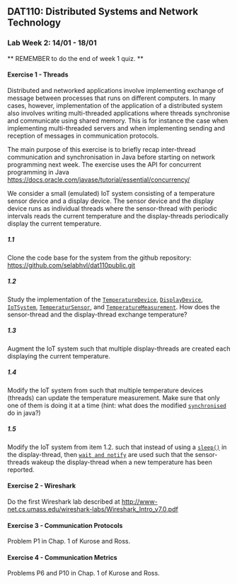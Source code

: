 ## DAT110: Distributed Systems and Network Technology

### Lab Week 2: 14/01 - 18/01

** REMEMBER to do the end of week 1 quiz. **

#### Exercise 1 - Threads

Distributed and networked applications involve implementing exchange of message between processes that runs on different computers. In many cases, however, implementation of the application of a distributed system also involves writing multi-threaded applications where threads synchronise and communicate using shared memory. This is for instance the case when implementing multi-threaded servers and when implementing sending and reception of messages in communication protocols.

The main purpose of this exercise is to briefly recap inter-thread communication and synchronisation in Java before starting on network programming next week. The exercise uses the API for concurrent programming in Java https://docs.oracle.com/javase/tutorial/essential/concurrency/

We consider a small (emulated) IoT system consisting of a temperature sensor device and a display device. The sensor device and the display device runs as individual threads where the sensor-thread with periodic intervals reads the current temperature and the display-threads periodically display the current temperature.

##### 1.1

Clone the code base for the system from the github repository: https://github.com/selabhvl/dat110public.git

##### 1.2

Study the implementation of the  [`TemperatureDevice`](https://github.com/selabhvl/dat110public/blob/master/week2/iotthreads/src/no/hvl/dat110/threading/TemperatureDevice.java), [`DisplayDevice`](https://github.com/selabhvl/dat110public/blob/master/week2/iotthreads/src/no/hvl/dat110/threading/DisplayDevice.java), [`IoTSystem`](https://github.com/selabhvl/dat110public/blob/master/week2/iotthreads/src/no/hvl/dat110/threading/IoTSystem.java), [`TemperaturSensor`](https://github.com/selabhvl/dat110public/blob/master/week2/iotthreads/src/no/hvl/dat110/threading/TemperatureSensor.java), and [`TemperatureMeasurement`](https://github.com/selabhvl/dat110public/blob/master/week2/iotthreads/src/no/hvl/dat110/threading/TemperatureMeasurement.java). How does the sensor-thread and the display-thread exchange temperature?

##### 1.3

Augment the IoT system such that multiple display-threads are created each displaying the current temperature.

##### 1.4

Modify the IoT system from such that multiple temperature devices (threads) can update the temperature measurement. Make sure that only one of them is doing it at a time (hint: what does the modified [`synchronised`](https://docs.oracle.com/javase/tutorial/essential/concurrency/syncmeth.html) do in java?)

##### 1.5

Modify the IoT system from item 1.2. such that instead of using a [`sleep()`](https://docs.oracle.com/javase/tutorial/essential/concurrency/sleep.html) in the display-thread, then [`wait and notify`](https://docs.oracle.com/javase/tutorial/essential/concurrency/guardmeth.html) are used such that the sensor-threads wakeup the display-thread when a new temperature has been reported.

#### Exercise 2 - Wireshark

Do the first Wireshark lab described at http://www-net.cs.umass.edu/wireshark-labs/Wireshark_Intro_v7.0.pdf

#### Exercise 3 - Communication Protocols

Problem P1 in Chap. 1 of Kurose and Ross.

#### Exercise 4 - Communication Metrics

Problems P6 and P10 in Chap. 1 of Kurose and Ross.

